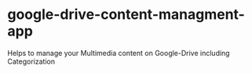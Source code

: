 # google-drive-content-managment-app
Helps to manage your Multimedia content on Google-Drive including Categorization
